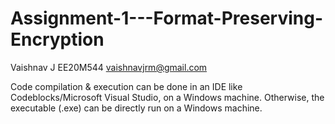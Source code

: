# Assignment-1---Format-Preserving-Encryption

Vaishnav J
EE20M544
vaishnavjrm@gmail.com

Code compilation & execution can be done in an IDE like Codeblocks/Microsoft Visual Studio, on a Windows machine.
Otherwise, the executable (.exe) can be directly run on a Windows machine.
